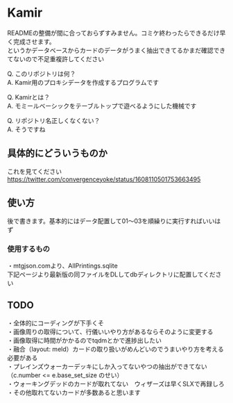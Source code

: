# Kamir

READMEの整備が間に合っておらずすみません。コミケ終わったらできるだけ早く完成させます。  
というかデータベースからカードのデータがうまく抽出できてるかまだ確認できてないので不足重複許してください

Q. このリポジトリは何？  
A. Kamir用のプロキシデータを作成するプログラムです

Q. Kamirとは？  
A. モミールベーシックをテーブルトップで遊べるようにした機械です

Q. リポジトリ名正しくなくない？  
A. そうですね

## 具体的にどういうものか
これを見てください  
https://twitter.com/convergenceyoke/status/1608110501753663495

## 使い方
後で書きます。基本的にはデータ配置して01〜03を順繰りに実行すればいいはず
### 使用するもの
・mtgjson.comより、AllPrintings.sqlite  
下記ページより最新版の同ファイルをDLしてdbディレクトリに配置してください

## TODO
・全体的にコーディングが下手くそ  
・画像周りの取得について、行儀いいやり方があるならそのように変更する  
・画像取得に時間がかかるのでtqdmとかで進捗出したい  
・融合（layout: meld）カードの取り扱いがめんどいのでうまいやり方を考える必要がある  
・プレインズウォーカーデッキにしか入ってないやつの抽出ができてない（c.number <= e.base_set_size のせい）  
・ウォーキングデッドのカードが取れてない　ウィザーズは早くSLXで再録しろ  
・その他取れてないカードが多数あると思います  

